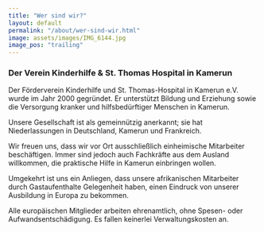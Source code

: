 ```yaml
---
title: "Wer sind wir?"
layout: default
permalink: "/about/wer-sind-wir.html"
image: assets/images/IMG_6144.jpg
image_pos: "trailing"
---
```


### Der Verein Kinderhilfe & St. Thomas Hospital in Kamerun

Der Förderverein Kinderhilfe und St. Thomas-Hospital in Kamerun e.V. wurde im Jahr 2000 gegründet. Er unterstützt Bildung und Erziehung sowie die Versorgung kranker und hilfsbedürftiger Menschen in Kamerun.

Unsere Gesellschaft ist als gemeinnützig anerkannt; sie hat Niederlassungen in Deutschland, Kamerun und Frankreich.

Wir freuen uns, dass wir vor Ort ausschließlich einheimische Mitarbeiter beschäftigen. Immer sind jedoch auch Fachkräfte aus dem Ausland willkommen, die praktische Hilfe in Kamerun einbringen wollen.

Umgekehrt ist uns ein Anliegen, dass unsere afrikanischen Mitarbeiter durch Gastaufenthalte Gelegenheit haben, einen Eindruck von unserer Ausbildung in Europa zu bekommen.

Alle europäischen Mitglieder arbeiten ehrenamtlich, ohne Spesen- oder Aufwandsentschädigung. Es fallen keinerlei Verwaltungskosten an.
    